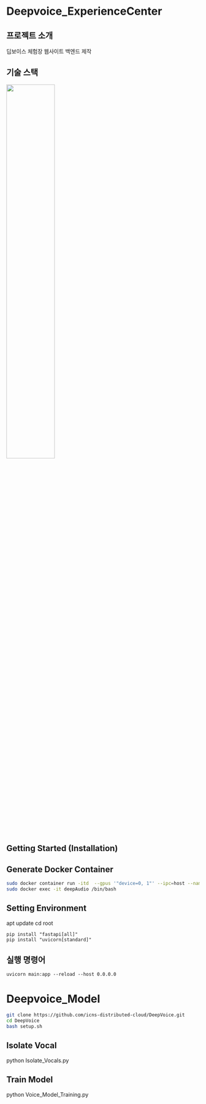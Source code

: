 # Deepvoice_ExperienceCenter
## 프로젝트 소개
딥보이스 체험장 웹사이트 백엔드 제작

## 기술 스택
<img src="https://github.com/yuri0329/Deepvoice_ExperienceCenter/assets/104057240/aeb61790-1584-4b4e-9628-9c118d9ee557.png" width="50%" height="50%"/>

## Getting Started (Installation)
## Generate Docker Container
```bash
sudo docker container run -itd  --gpus '"device=0, 1"' --ipc=host --name deepAudio -p 8000:8000 python:3.8
sudo docker exec -it deepAudio /bin/bash
```

## Setting Environment
apt update
cd root

````
pip install "fastapi[all]"
pip install "uvicorn[standard]"
````

## 실행 명령어
````
uvicorn main:app --reload --host 0.0.0.0
````

# Deepvoice_Model
```bash
git clone https://github.com/icns-distributed-cloud/DeepVoice.git
cd DeepVoice
bash setup.sh
```

## Isolate Vocal
python Isolate_Vocals.py

## Train Model
python Voice_Model_Training.py
